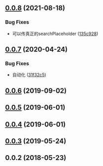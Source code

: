 ## [0.0.8](https://github.com/tinper-bee/bee-tree-select/compare/v0.0.7...v0.0.8) (2021-08-18)


### Bug Fixes

* 可以传真正的searchPlaceholder ([135c928](https://github.com/tinper-bee/bee-tree-select/commit/135c928312d8e4eba3c0390a6a447668a5382203))



## [0.0.7](https://github.com/tinper-bee/bee-tree-select/compare/v0.0.6...v0.0.7) (2020-04-24)


### Bug Fixes

* 自动化 ([31f32c5](https://github.com/tinper-bee/bee-tree-select/commit/31f32c53d68d5f8c449b6c85f9bc2fa779f08b69))



<a name="0.0.6"></a>
## [0.0.6](https://github.com/tinper-bee/bee-tree-select/compare/v0.0.5...v0.0.6) (2019-09-02)



<a name="0.0.5"></a>
## [0.0.5](https://github.com/tinper-bee/bee-tree-select/compare/v0.0.4...v0.0.5) (2019-06-01)



<a name="0.0.4"></a>
## [0.0.4](https://github.com/tinper-bee/bee-tree-select/compare/v0.0.3...v0.0.4) (2019-06-01)



<a name="0.0.3"></a>
## [0.0.3](https://github.com/tinper-bee/bee-tree-select/compare/v0.0.2...v0.0.3) (2019-05-24)



<a name="0.0.2"></a>
## 0.0.2 (2018-05-23)




